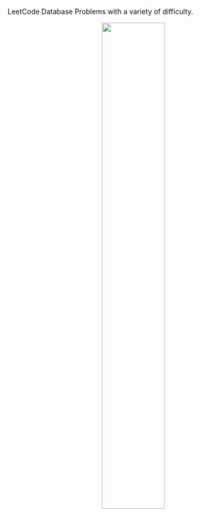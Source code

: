 LeetCode Database Problems with a variety of difficulty.

<p align="center">
<img src="https://media1.giphy.com/media/vISmwpBJUNYzukTnVx/giphy.gif" height="50%" width="50%">
</p>
